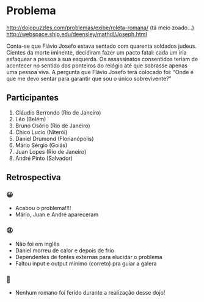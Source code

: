 # Problema
http://dojopuzzles.com/problemas/exibe/roleta-romana/ (tá meio zoado...)
http://webspace.ship.edu/deensley/mathdl/Joseph.html

Conta-se que Flávio Josefo estava sentado com quarenta soldados judeus. Cientes da morte iminente, decidiram fazer um pacto fatal: cada um iria esfaquear a pessoa à sua esquerda. Os assassinatos consentidos teriam de acontecer no sentido dos ponteiros do relógio até que sobrasse apenas uma pessoa viva. A pergunta que Flávio Josefo terá colocado foi: “Onde é que me devo sentar para garantir que sou o único sobrevivente?”

## Participantes

1. Cláudio Berrondo (Rio de Janeiro)
2. Léo (Belém)
3. Bruno Osório (Rio de Janeiro)
4. Chico Lucio (Niterói)
5. Daniel Drumond (Florianópolis)
6. Mário Sérgio (Goiás)
7. Juan Lopes (Rio de Janeiro)
8. André Pinto (Salvador)

## Retrospectiva

### 😀

- Acabou o problema!!!!
- Mário, Juan e André apareceram

### 😩

- Não foi em inglês
- Daniel morreu de calor e depois de frio
- Dependentes de fontes externas para elucidar o problema
- Faltou input e output mínimo (correto) pra guiar a galera

### 🤫

- Nenhum romano foi ferido durante a realização desse dojo!
